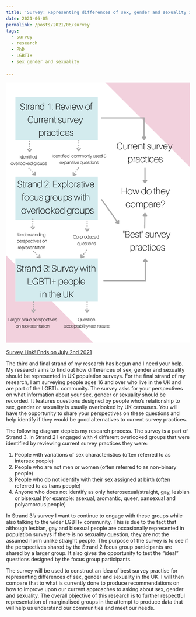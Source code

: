 ```yaml
---
title: 'Survey: Representing differences of sex, gender and sexuality in UK population surveys'
date: 2021-06-05
permalink: /posts/2021/06/survey
tags:
  - survey
  - research 
  - PhD
  - LGBTI+
  - sex gender and sexuality
  
---
```


![](/images/strands.png "An info graphic showing the three strands of this reserach, the strands are labeled: Strand 1: Review of current survey practices Strand 2: Explorative focus groups with overlooked groups Strand 3: Survey with LGBTI+ people in the UK")

[Survey Link! Ends on July 2nd 2021](https://glasgow-research.onlinesurveys.ac.uk/how-should-differences-of-sex-gender-and-sexuality-be-rep) 

The third and final strand of my research has begun and I need your help. My research aims to find out how differences of sex, gender and sexuality should be represented in UK population surveys. For the final strand of my research, I am surveying people ages 16 and over who live in the UK and are part of the LGBTI+ community. The survey asks for your perspectives on what information about your sex, gender or sexuality should be recorded. It features questions designed by people who’s relationship to sex, gender or sexuality is usually overlooked by UK censuses. You will have the opportunity to share your perspectives on these questions and help identify if they would be good alternatives to current survey practices. 

The following diagram depicts my research process. The survey is a part of Strand 3. In Strand 2 I engaged with 4 different overlooked groups that were identified by reviewing current survey practices they were:

1.  People with variations of sex characteristics (often referred to as intersex people)  
2.  People who are not men or women (often referred to as non-binary people)
3.  People who do not identify with their sex assigned at birth (often referred to as trans people)
4.  Anyone who does not identify as only heterosexual/straight, gay, lesbian or bisexual (for example: asexual, aromantic, queer, pansexual and polyamorous people) 

In Strand 3’s survey I want to continue to engage with these groups while also talking to the wider LGBTI+ community. This is due to the fact that although lesbian, gay and bisexual people are occasionally represented in population surveys if there is no sexuality question, they are not the assumed norm unlike straight people. The purpose of the survey is to see if the perspectives shared by the Strand 2 focus group participants are shared by a larger group. It also gives the opportunity to test the “ideal” questions designed by the focus group participants. 

The survey will be used to construct an idea of best survey practise for representing differences of sex, gender and sexuality in the UK. I will then compare that to what is currently done to produce recommendations on how to improve upon our current approaches to asking about sex, gender and sexuality. The overall objective of this research is to further respectful representation of marginalised groups in the attempt to produce data that will help us understand our communities and meet our needs. 
